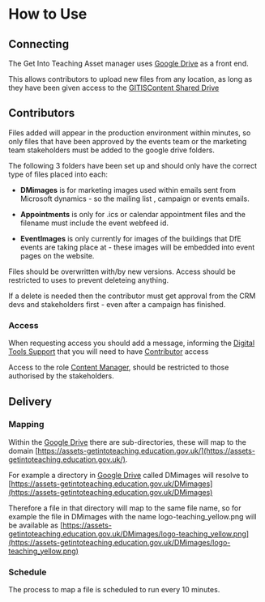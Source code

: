 # How to Use


## Connecting

The Get Into Teaching Asset manager uses [Google Drive](https://drive.google.com/drive) as a front end.

This allows contributors to upload new files from any location, as long as they have been given access to the [GITISContent Shared Drive](https://drive.google.com/drive/folders/0AJ6YEVtSfOQVUk9PVA)

## Contributors

Files added will appear in the production environment within minutes, so only files that have been approved by the events team or the marketing team stakeholders must be added to the google drive folders.

The following 3 folders have been set up and should only have the correct type of files placed into each:

* **DMimages** is for marketing images used within emails sent from Microsoft dynamics - so the mailing list , campaign or events emails. 

* **Appointments** is only for .ics or calendar appointment files and the filename must include the event webfeed id. 

* **EventImages** is only currently for images of the buildings that DfE events are taking place at - these images will be embedded into event pages on the website.

Files should be overwritten with/by new versions. Access should be restricted to uses to prevent deleteing anything.

If a delete is needed then the contributor must get approval from the CRM devs and stakeholders first - even after a campaign has finished.

### Access
When requesting access you should add a message, informing the [Digital Tools Support](https://sites.google.com/digital.education.gov.uk/digitaltools/home) that you will need to have [Contributor](https://support.google.com/a/answer/7337554?hl=en) access

Access to the role [Content Manager](https://support.google.com/a/answer/7337554?hl=en), should be restricted to those authorised by the stakeholders.

## Delivery

### Mapping
Within the [Google Drive](https://drive.google.com/drive) there are sub-directories, these will map to the domain [https://assets-getintoteaching.education.gov.uk/](https://assets-getintoteaching.education.gov.uk/).

For example a directory in [Google Drive](https://drive.google.com/drive) called DMimages will resolve to [https://assets-getintoteaching.education.gov.uk/DMimages](https://assets-getintoteaching.education.gov.uk/DMimages)

Therefore a file in that directory will map to the same file name, so for example the file in DMimages with the name logo-teaching_yellow.png will be available as [https://assets-getintoteaching.education.gov.uk/DMimages/logo-teaching_yellow.png](https://assets-getintoteaching.education.gov.uk/DMimages/logo-teaching_yellow.png)

### Schedule

The process to map a file is scheduled to run every 10 minutes.
